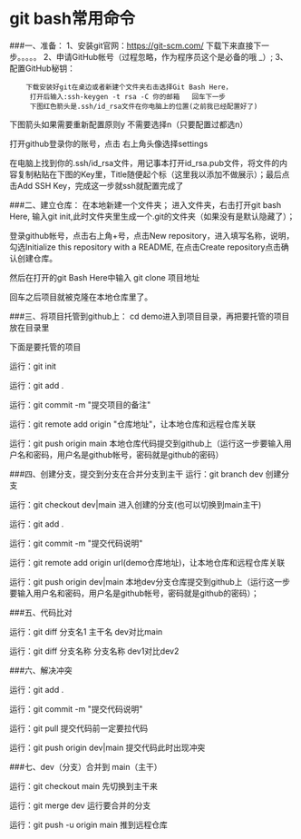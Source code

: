 # git bash常用命令
###一、准备：
1、安装git官网：https://git-scm.com/ 下载下来直接下一步。。。。。
2、申请GitHub帐号（过程忽略，作为程序员这个是必备的哦 _）;
3、配置GitHub秘钥：

        下载安装好git在桌边或者新建个文件夹右击选择Git Bash Here，
         打开后输入:ssh-keygen -t rsa -C 你的邮箱   回车下一步
         下图红色箭头是.ssh/id_rsa文件在你电脑上的位置(之前我已经配置好了)


下图箭头如果需要重新配置原则y 不需要选择n（只要配置过都选n）

打开github登录你的账号，点击 右上角头像选择settings

在电脑上找到你的.ssh/id_rsa文件，用记事本打开id_rsa.pub文件，将文件的内容复制粘贴在下图的Key里，Title随便起个标（这里我以添加不做展示）；最后点击Add SSH Key，完成这一步就ssh就配置完成了 

###二、建立仓库：
在本地新建一个文件夹；
进入文件夹，右击打开git bash Here, 输入git init,此时文件夹里生成一个.git的文件夹（如果没有是默认隐藏了）；

登录github帐号，点击右上角+号，点击New repository，进入填写名称，说明，勾选Initialize this repository with a README,
在点击Create repository点击确认创建仓库。


然后在打开的git Bash Here中输入 git clone 项目地址

回车之后项目就被克隆在本地仓库里了。

###三、将项目托管到github上：
cd demo进入到项目目录，再把要托管的项目放在目录里

下面是要托管的项目

运行：git init

运行：git add .

运行：git commit -m "提交项目的备注"

运行：git remote add origin "仓库地址"，让本地仓库和远程仓库关联

运行：git push origin main 本地仓库代码提交到github上（运行这一步要输入用户名和密码，用户名是github帐号，密码就是github的密码）


###四、创建分支，提交到分支在合并分支到主干
运行：git branch dev 创建分支

运行：git checkout dev|main 进入创建的分支(也可以切换到main主干)

运行：git add .

运行：git commit -m "提交代码说明"

运行：git remote add origin url(demo仓库地址)，让本地仓库和远程仓库关联

运行：git push origin dev|main 本地dev分支仓库提交到github上（运行这一步要输入用户名和密码，用户名是github帐号，密码就是github的密码）；

###五、代码比对

运行：git diff  分支名1 主干名     dev对比main

运行：git diff  分支名称 分支名称  dev1对比dev2

###六、解决冲突

运行：git add .

运行：git commit -m "提交代码说明"

运行：git pull  提交代码前一定要拉代码

运行：git push origin dev|main  提交代码此时出现冲突

###七、dev（分支）合并到 main（主干）

运行：git checkout main   先切换到主干来

运行：git merge dev    运行要合并的分支

运行：git push -u origin main  推到远程仓库  
